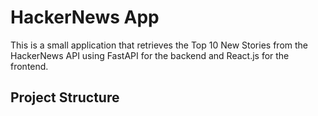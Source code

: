# HackerNews App

This is a small application that retrieves the Top 10 New Stories from the HackerNews API using FastAPI for the backend and React.js for the frontend.

## Project Structure

